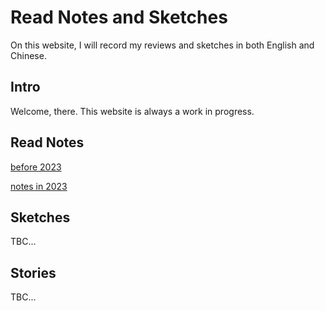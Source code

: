 # Read Notes and Sketches
On this website, I will record my reviews and sketches in both English and Chinese. 


## Intro
Welcome, there. This website is always a work in progress. 

## Read Notes
[before 2023](before2023.md)

[notes in 2023](2023notes.md)

## Sketches
TBC...

## Stories
TBC...

